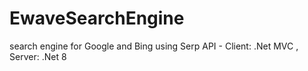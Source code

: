 # EwaveSearchEngine
search engine for Google and Bing using Serp API - Client: .Net MVC , Server: .Net 8
